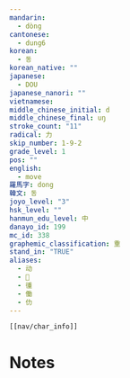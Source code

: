 ```yaml
---
mandarin:
  - dòng
cantonese:
  - dung6
korean:
  - 동
korean_native: ""
japanese:
  - DOU
japanese_nanori: ""
vietnamese:
middle_chinese_initial: d
middle_chinese_final: uŋ
stroke_count: "11"
radical: 力
skip_number: 1-9-2
grade_level: 1
pos: ""
english:
  - move
羅馬字: dong
韓文: 동
joyo_level: "3"
hsk_level: ""
hanmun_edu_level: 中
danayo_id: 199
mc_id: 338
graphemic_classification: 重
stand_in: "TRUE"
aliases:
  - 动
  - 𨔝
  - 㣫
  - 働
  - 仂
---
```

```meta-bind-embed
[[nav/char_info]]
```

# Notes
